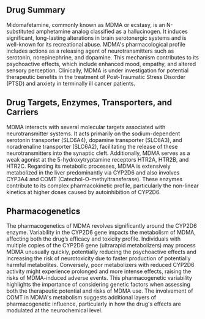 ## Drug Summary
Midomafetamine, commonly known as MDMA or ecstasy, is an N-substituted amphetamine analog classified as a hallucinogen. It induces significant, long-lasting alterations in brain serotonergic systems and is well-known for its recreational abuse. MDMA's pharmacological profile includes actions as a releasing agent of neurotransmitters such as serotonin, norepinephrine, and dopamine. This mechanism contributes to its psychoactive effects, which include enhanced mood, empathy, and altered sensory perception. Clinically, MDMA is under investigation for potential therapeutic benefits in the treatment of Post-Traumatic Stress Disorder (PTSD) and anxiety in terminally ill cancer patients.

## Drug Targets, Enzymes, Transporters, and Carriers
MDMA interacts with several molecular targets associated with neurotransmitter systems. It acts primarily on the sodium-dependent serotonin transporter (SLC6A4), dopamine transporter (SLC6A3), and noradrenaline transporter (SLC6A2), facilitating the release of these neurotransmitters into the synaptic cleft. Additionally, MDMA serves as a weak agonist at the 5-hydroxytryptamine receptors HTR2A, HTR2B, and HTR2C. Regarding its metabolic processes, MDMA is extensively metabolized in the liver predominantly via CYP2D6 and also involves CYP3A4 and COMT (Catechol-O-methyltransferase). These enzymes contribute to its complex pharmacokinetic profile, particularly the non-linear kinetics at higher doses caused by autoinhibition of CYP2D6.

## Pharmacogenetics
The pharmacogenetics of MDMA revolves significantly around the CYP2D6 enzyme. Variability in the CYP2D6 gene impacts the metabolism of MDMA, affecting both the drug’s efficacy and toxicity profile. Individuals with multiple copies of the CYP2D6 gene (ultrarapid metabolizers) may process MDMA unusually quickly, potentially reducing the psychoactive effects and increasing the risk of neurotoxicity due to faster production of potentially harmful metabolites. Conversely, poor metabolizers with reduced CYP2D6 activity might experience prolonged and more intense effects, raising the risks of MDMA-induced adverse events. This pharmacogenetic variability highlights the importance of considering genetic factors when assessing both the therapeutic potential and risks of MDMA use. The involvement of COMT in MDMA's metabolism suggests additional layers of pharmacogenetic influence, particularly in how the drug's effects are modulated at the neurochemical level.